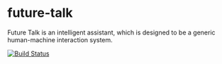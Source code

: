 future-talk
===========

Future Talk is an intelligent assistant, which is designed to be a generic human-machine interaction system.

[![Build Status](https://secure.travis-ci.org/yingrui/future-talk.png?branch=master)](https://travis-ci.org/yingrui/future-talk)
